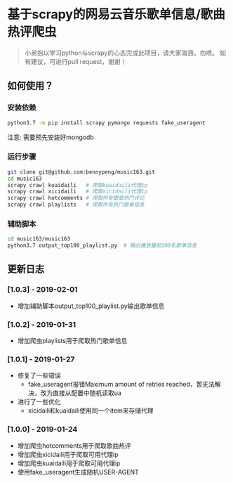 # 基于scrapy的网易云音乐歌单信息/歌曲热评爬虫
> 小弟抱以学习python与scrapy的心态完成此项目，请大家海涵，勿喷。
> 如有建议，可进行pull request，谢谢！

## 如何使用？

### 安装依赖
```sh
python3.7 -m pip install scrapy pymongo requests fake_useragent
```

注意: 需要预先安装好mongodb

### 运行步骤
```sh
git clone git@github.com:bennypeng/music163.git
cd music163
scrapy crawl kuaidaili   # 爬取kuaidaili代理ip
scrapy crawl xicidaili   # 爬取xicidaili代理ip
scrapy crawl hotcomments # 爬取所有歌曲热门评论
scrapy crawl playlists   # 爬取所有热门歌单信息
```
### 辅助脚本
```sh
cd music163/music163
python3.7 output_top100_playlist.py  # 输出播放量前100名歌单信息
```

## 更新日志
### [1.0.3] - 2019-02-01
- 增加辅助脚本output_top100_playlist.py输出歌单信息
### [1.0.2] - 2019-01-31
- 增加爬虫playlists用于爬取热门歌单信息
### [1.0.1] - 2019-01-27
- 修复了一些错误
    - fake_useragent报错Maximum amount of retries reached，暂无法解决，改为直接从配置中随机读取ua
- 进行了一些优化
    - xicidaili和kuaidaili使用同一个item来存储代理
### [1.0.0] - 2019-01-24
- 增加爬虫hotcomments用于爬取歌曲热评
- 增加爬虫xicidaili用于爬取可用代理ip
- 增加爬虫kuaidaili用于爬取可用代理ip
- 使用fake_useragent生成随机USER-AGENT

